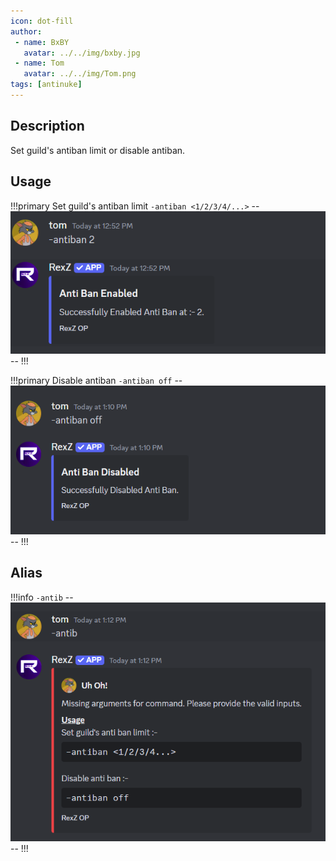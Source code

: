 ```yaml
---
icon: dot-fill
author:
 - name: BxBY
   avatar: ../../img/bxby.jpg
 - name: Tom
   avatar: ../../img/Tom.png
tags: [antinuke]
---
```


## Description
Set guild's antiban limit or disable antiban.

## Usage
!!!primary Set guild's antiban limit
`-antiban <1/2/3/4/...>`
--![Antiban limit](../../img/Commands/AutoMod/antiban.png)--
!!!

!!!primary Disable antiban
`-antiban off`
--![Antiban off](../../img/Commands/AutoMod/antibanoff.png)--
!!!

## Alias
!!!info
`-antib`
--![Antiban Alias](../../img/Commands/AutoMod/antib.png)--
!!!
